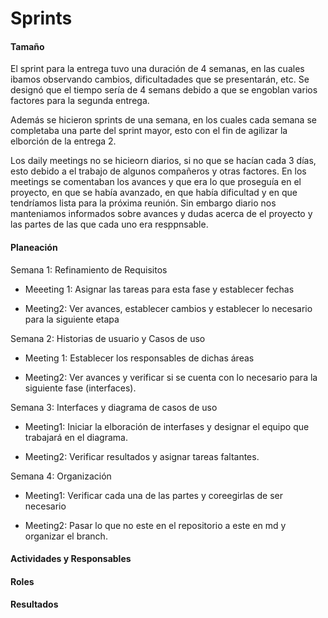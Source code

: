 # Sprints
#### Tamaño
El sprint para la entrega tuvo una duración de 4 semanas, en las cuales ibamos observando cambios, dificultadades que se presentarán, etc. 
Se designó que el tiempo sería de 4 semans debido a que se engoblan varios factores para la segunda entrega. 

Además se hicieron sprints de una semana, en los cuales cada semana se completaba una parte del sprint mayor, esto con el fin de agilizar la elborción de la entrega 2.

Los daily meetings no se hicieorn diarios, si no que se hacían cada 3 días, esto debido a el trabajo de algunos compañeros y otras factores. En los meetings se comentaban los avances y que era lo que proseguía en el proyecto, en que se había avanzado, en que había dificultad y en que tendríamos lista para la próxima reunión. Sin embargo diario nos manteniamos informados sobre avances y dudas acerca de el proyecto y las partes de las que cada uno era resppnsable. 

#### Planeación

Semana 1: Refinamiento de Requisitos

* Meeeting 1: Asignar las tareas para esta fase y establecer fechas

* Meeting2: Ver avances, establecer cambios y establecer lo necesario para la siguiente etapa

Semana 2: Historias de usuario y Casos de uso

* Meeting 1: Establecer los responsables de dichas áreas

* Meeting2: Ver avances y verificar si se cuenta con lo necesario para la siguiente fase (interfaces).

Semana 3: Interfaces y diagrama de casos de uso

* Meeting1: Iniciar la elboración de interfases y designar el equipo que trabajará en el diagrama.

* Meeting2: Verificar resultados y asignar tareas faltantes. 

Semana 4: Organización

* Meeting1: Verificar cada una de las partes y coreegirlas de ser necesario 

* Meeting2: Pasar lo que no este en el repositorio a este en md y organizar el branch. 


#### Actividades y Responsables


#### Roles 






#### Resultados 

